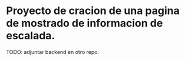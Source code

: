 # Proyecto de cracion de una pagina de mostrado de informacion de escalada.

TODO: adjuntar backend en otro repo.